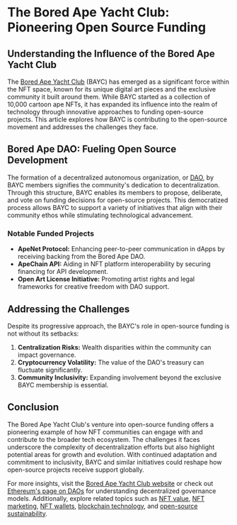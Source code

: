 # The Bored Ape Yacht Club: Pioneering Open Source Funding

## Understanding the Influence of the Bored Ape Yacht Club

The [Bored Ape Yacht Club](https://boredapeyachtclub.com/) (BAYC) has emerged as a significant force within the NFT space, known for its unique digital art pieces and the exclusive community it built around them. While BAYC started as a collection of 10,000 cartoon ape NFTs, it has expanded its influence into the realm of technology through innovative approaches to funding open-source projects. This article explores how BAYC is contributing to the open-source movement and addresses the challenges they face.

## Bored Ape DAO: Fueling Open Source Development

The formation of a decentralized autonomous organization, or [DAO](https://ethereum.org/en/dao/#what-is-a-dao), by BAYC members signifies the community's dedication to decentralization. Through this structure, BAYC enables its members to propose, deliberate, and vote on funding decisions for open-source projects. This democratized process allows BAYC to support a variety of initiatives that align with their community ethos while stimulating technological advancement.

### Notable Funded Projects

- **ApeNet Protocol:** Enhancing peer-to-peer communication in dApps by receiving backing from the Bored Ape DAO.
- **ApeChain API:** Aiding in NFT platform interoperability by securing financing for API development.
- **Open Art License Initiative:** Promoting artist rights and legal frameworks for creative freedom with DAO support.

## Addressing the Challenges

Despite its progressive approach, the BAYC's role in open-source funding is not without its setbacks:

1. **Centralization Risks:** Wealth disparities within the community can impact governance.
2. **Cryptocurrency Volatility:** The value of the DAO's treasury can fluctuate significantly.
3. **Community Inclusivity:** Expanding involvement beyond the exclusive BAYC membership is essential.

## Conclusion

The Bored Ape Yacht Club's venture into open-source funding offers a pioneering example of how NFT communities can engage with and contribute to the broader tech ecosystem. The challenges it faces underscore the complexity of decentralization efforts but also highlight potential areas for growth and evolution. With continued adaptation and commitment to inclusivity, BAYC and similar initiatives could reshape how open-source projects receive support globally.

For more insights, visit the [Bored Ape Yacht Club website](https://boredapeyachtclub.com/) or check out [Ethereum's page on DAOs](https://ethereum.org/en/dao/) for understanding decentralized governance models. Additionally, explore related topics such as [NFT value](https://www.license-token.com/wiki/why-are-nf-ts-valuable), [NFT marketing](https://www.license-token.com/wiki/what-is-nft-marketing), [NFT wallets](https://www.license-token.com/wiki/what-is-an-nft-wallet), [blockchain technology](https://www.license-token.com/wiki/what-is-blockchain), and [open-source sustainability](https://www.license-token.com/wiki/sustainability-of-open-source-through-tokenization).